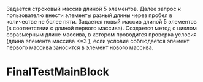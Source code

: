 Задается строковый массив длиной 5 элементов. Далее запрос к пользователю внести элементы разный длины через пробел в количестве не более пяти.
Задается новый массив длиной 5 элементов (в соответствии с длиной первого массива).
Создается метод с циклом соразмерным длине массива, в котором проводится проверка условия (длина элемента массива <=3 ), если условие соблюдается элемент первого массива заносится в элемент нового массива. 

# FinalTestMainBlock
